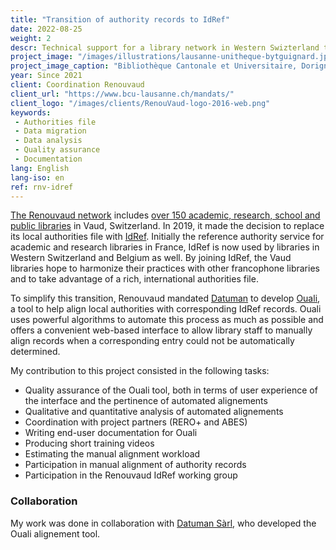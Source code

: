 ```yaml
---
title: "Transition of authority records to IdRef"
date: 2022-08-25
weight: 2
descr: Technical support for a library network in Western Swizterland transitioning from local authorities to IdRef.
project_image: "/images/illustrations/lausanne-unitheque-bytguignard.jpg"
project_image_caption: "Bibliothèque Cantonale et Universitaire, Dorigny, Lausanne"
year: Since 2021
client: Coordination Renouvaud
client_url: "https://www.bcu-lausanne.ch/mandats/"
client_logo: "/images/clients/RenouVaud-logo-2016-web.png"
keywords: 
 - Authorities file
 - Data migration
 - Data analysis
 - Quality assurance
 - Documentation
lang: English
lang-iso: en
ref: rnv-idref
---
```


[The Renouvaud network](https://www.bcu-lausanne.ch/mandats/) includes 
[over 150 academic, research, school and public libraries](https://map.renouvaud.ch/) in Vaud, Switzerland. 
In 2019, it made the decision to replace its local authorities file with [IdRef](https://www.idref.fr/).
Initially the reference authority service for academic and research libraries in France, IdRef is now
used by libraries in Western Switzerland and Belgium as well. By joining IdRef, the Vaud libraries
hope to harmonize their practices with other francophone libraries and to take advantage of a rich, international
authorities file.

To simplify this transition, Renouvaud mandated [Datuman](https://www.datuman.ch/) to develop 
[Ouali](https://zenodo.org/record/6760362#.YwfGC_FBw-R),
a tool to help align local authorities with corresponding IdRef records. Ouali uses powerful algorithms to automate
this process as much as possible and offers a convenient web-based interface to allow library staff to manually align
records when a corresponding entry could not be automatically determined.

My contribution to this project consisted in the following tasks:

* Quality assurance of the Ouali tool, both in terms of user experience of the interface and the pertinence of automated alignements
* Qualitative and quantitative analysis of automated alignements
* Coordination with project partners (RERO+ and ABES)
* Writing end-user documentation for Ouali
* Producing short training videos
* Estimating the manual alignment workload
* Participation in manual alignment of authority records
* Participation in the Renouvaud IdRef working group

### Collaboration

My work was done in collaboration with [Datuman Sàrl](https://www.datuman.ch/), who developed the Ouali alignement tool.